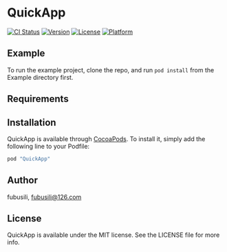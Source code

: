 # QuickApp

[![CI Status](http://img.shields.io/travis/fubusili/QuickApp.svg?style=flat)](https://travis-ci.org/fubusili/QuickApp)
[![Version](https://img.shields.io/cocoapods/v/QuickApp.svg?style=flat)](http://cocoapods.org/pods/QuickApp)
[![License](https://img.shields.io/cocoapods/l/QuickApp.svg?style=flat)](http://cocoapods.org/pods/QuickApp)
[![Platform](https://img.shields.io/cocoapods/p/QuickApp.svg?style=flat)](http://cocoapods.org/pods/QuickApp)

## Example

To run the example project, clone the repo, and run `pod install` from the Example directory first.

## Requirements

## Installation

QuickApp is available through [CocoaPods](http://cocoapods.org). To install
it, simply add the following line to your Podfile:

```ruby
pod "QuickApp"
```

## Author

fubusili, fubusili@126.com

## License

QuickApp is available under the MIT license. See the LICENSE file for more info.
